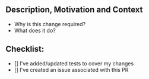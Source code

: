 ## Description, Motivation and Context

- Why is this change required?
- What does it do?

## Checklist:

- [] I've added/updated tests to cover my changes
- [] I've created an issue associated with this PR
